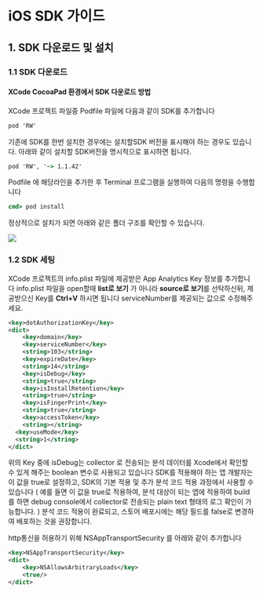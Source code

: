 # iOS SDK 가이드

## 1. SDK 다운로드 및 설치

### 1.1 SDK 다운로드

#### XCode CocoaPad 환경에서 SDK 다운로드 방법

XCode 프로젝트 파일중 Podfile 파일에 다음과 같이 SDK를 추가합니다

```bat
pod 'RW'
```

기존에 SDK를 한번 설치한 경우에는 설치할SDK 버전을 표시해야 하는 경우도 있습니다. 아래와 같이 설치할 SDK버전을 명시적으로 표시하면 됩니다.

```bat
pod 'RW', '~> 1.1.42'
```

Podfile 에 해당라인을 추가한 후 Terminal 프로그램을 실행하여 다음의 명령을 수행합니다

```bat
cmd> pod install
```
  
정상적으로 설치가 되면 아래와 같은 폴더 구조를 확인할 수 있습니다.

![](http://www.wisetracker.co.kr/wp-content/uploads/2020/11/RW_frameworks.png)

### 1.2 SDK 세팅

XCode 프로젝트의 info.plist 파일에 제공받은 App Analytics Key 정보를 추가합니다
info.plist 파일을 open할때 **list로 보기** 가 아니라 **source로 보기**를 선탁하신뒤, 제공받으신 Key를 **Ctrl+V** 하시면 됩니다
serviceNumber를 제공되는 값으로 수정해주세요.

```xml
<key>dotAuthorizationKey</key>
<dict>
	<key>domain</key>
	<key>serviceNumber</key>
	<string>103</string>
	<key>expireDate</key>
	<string>14</string>
	<key>isDebug</key>
	<string>true</string>
	<key>isInstallRetention</key>
	<string>true</string>
	<key>isFingerPrint</key>
	<string>true</string>
	<key>accessToken</key>
	<string></string>
  <key>useMode</key>
  <string>1</string>
</dict>
```

위의 Key 중에 isDebug는 collector 로 전송되는 분석 데이터를 Xcode에서 확인할 수 있게 해주는 boolean 변수로 사용되고 있습니다
SDK를 적용해야 하는 앱 개발자는 이 값을 true로 설정하고, SDK의 기본 적용 및 추가 분석 코드 적용 과정에서 사용할 수 있습니다
( 예를 들면 이 값을 true로 적용하여, 분석 대상이 되는 앱에 적용하여 build를 하면 debug console에서 collector로 전송되는 plain text 형태의 로그 확인이 가능합니다. )
분석 코드 적용이 완료되고, 스토어 배포시에는 해당 필드를 false로 변경하여 배포하는 것을 권장합니다.

http통신을 허용하기 위해 NSAppTransportSecurity 를 아래와 같이 추가합니다

```xml
<key>NSAppTransportSecurity</key>
<dict>
	<key>NSAllowsArbitraryLoads</key>
	<true/>
</dict>
```
